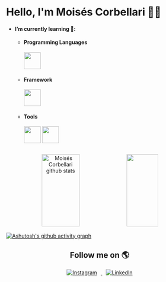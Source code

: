 # Hello, I'm Moisés Corbellari 🖖🏾
- #### I’m currently learning 🧠:
    - #### Programming Languages
      <img align="center" height="45" width="45" src="https://devicon-website.vercel.app/api/python/original.svg">
    - #### Framework
      <img align="center" height="45" width="45" src="https://devicon-website.vercel.app/api/fastapi/original.svg">
    - #### Tools
      <img align="center" height="45" width="45" src="https://devicon-website.vercel.app/api/vscode/original.svg">
      <img align="center" height="45" width="45" src="https://devicon-website.vercel.app/api/docker/original.svg">

##

<div align="center">  
  <img width="45%" height="195px" src="https://github-readme-stats.vercel.app/api?username=MoisesCorbellari&show_icons=true&count_private=true&hide_border=false&title_color=00ffee&icon_color=00bfbf&text_color=c9d1d9&bg_color=0d1117" alt="Moisés Corbellari github stats" /> 
  <img width="41%" height="195px" src="https://github-readme-stats.vercel.app/api/top-langs/?username=MoisesCorbellari&layout=compact&hide_border=false&title_color=00ffee&text_color=00bfbf&bg_color=0d1117" />
</div>

[![Ashutosh's github activity graph](https://github-readme-activity-graph.vercel.app/graph?username=MoisesCorbellari&bg_color=000000&color=00ffee&line=00fffb&point=FFFFFF&area=true&hide_border=false)](https://github.com/ashutosh00710/github-readme-activity-graph)

<div align="center">
  
  ## Follow me on 🌎
  <a href="https://www.instagram.com/moises_corbellari/" target="_blank">
    <img src="https://skillicons.dev/icons?i=instagram" alt="Instagram" style="margin-right: 10px;"/>
  </a>
  <a href="https://www.linkedin.com/in/moises-corbellari-5187231b3/" target="_blank">
    <img src="https://skillicons.dev/icons?i=linkedin" alt="LinkedIn" style="margin-left: 10px;"/>
  </a>
</div>
